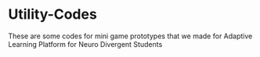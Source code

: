 # Utility-Codes
These are some codes for mini game prototypes that we made for Adaptive Learning Platform for Neuro Divergent Students
